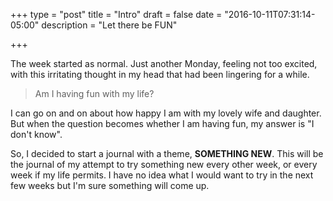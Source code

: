 +++
type = "post"
title = "Intro"
draft = false
date = "2016-10-11T07:31:14-05:00"
description = "Let there be FUN"

+++

The week started as normal. Just another Monday, feeling not too excited, with this irritating
thought in my head that had been lingering for a while.

> Am I having fun with my life?

I can go on and on about how happy I am with my lovely wife and daughter. But when the question
becomes whether I am having fun, my answer is "I don't know".

So, I decided to start a journal with a theme, **SOMETHING NEW**. This will be the journal of
my attempt to try something new every other week, or every week if my life permits. I have no idea
what I would want to try in the next few weeks but I'm sure something will come up.
